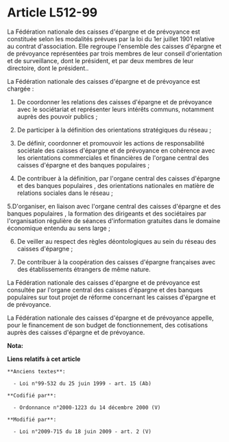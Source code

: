 # Article L512-99

La Fédération nationale des caisses d'épargne et de prévoyance est constituée selon les modalités prévues par la loi du 1er
juillet 1901 relative au contrat d'association. Elle regroupe l'ensemble des caisses d'épargne et de prévoyance représentées
par trois membres de leur conseil d'orientation et de surveillance, dont le président, et par deux membres de leur
directoire, dont le président.. 

La Fédération nationale des caisses d'épargne et de prévoyance est chargée : 

1. De coordonner les relations des caisses d'épargne et de prévoyance avec le sociétariat et représenter leurs intérêts
communs, notamment auprès des pouvoir publics ; 

2. De participer à la définition des orientations stratégiques du réseau ; 

3. De définir, coordonner et promouvoir les actions de responsabilité sociétale des caisses d'épargne et de prévoyance en
cohérence avec les orientations commerciales et financières de          l'organe central des caisses d'épargne et des banques
populaires  ; 

4. De contribuer à la définition, par          l'organe central des caisses d'épargne et des banques populaires , des
orientations nationales en matière de relations sociales dans le réseau ; 

5.D'organiser, en liaison avec          l'organe central des caisses d'épargne et des banques populaires , la formation des
dirigeants et des sociétaires par l'organisation régulière de séances d'information gratuites dans le domaine économique
entendu au sens large ; 

6. De veiller au respect des règles déontologiques au sein du réseau des caisses d'épargne ; 

7. De contribuer à la coopération des caisses d'épargne françaises avec des établissements étrangers de même nature. 

La Fédération nationale des caisses d'épargne et de prévoyance est consultée par          l'organe central des caisses
d'épargne et des banques populaires  sur tout projet de réforme concernant les caisses d'épargne et de prévoyance. 

La Fédération nationale des caisses d'épargne et de prévoyance appelle, pour le financement de son budget de fonctionnement,
des cotisations auprès des caisses d'épargne et de prévoyance.

**Nota:**



**Liens relatifs à cet article**

	**Anciens textes**:

	  - Loi n°99-532 du 25 juin 1999 - art. 15 (Ab)

	**Codifié par**:

	  - Ordonnance n°2000-1223 du 14 décembre 2000 (V)

	**Modifié par**:

	  - Loi n°2009-715 du 18 juin 2009 - art. 2 (V)
